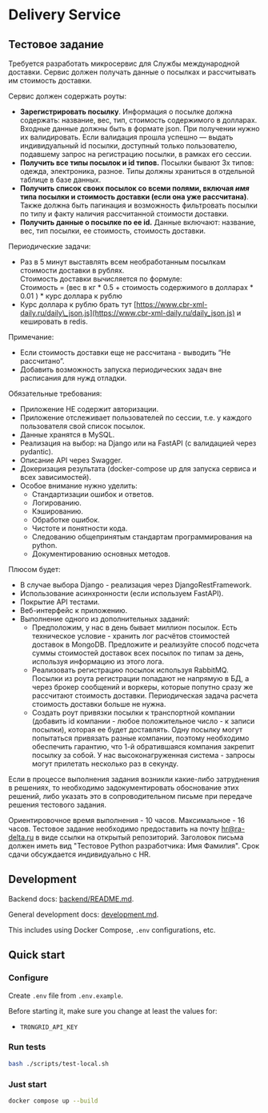 # Delivery Service

## Тестовое задание
Требуется разработать микросервис для Службы международной доставки. Сервис должен получать данные о посылках и рассчитывать им стоимость доставки.

Сервис должен содержать роуты:

* **Зарегистрировать посылку**. Информация о посылке должна содержать: название, вес, тип, стоимость содержимого в долларах.  Входные данные должны быть в формате json. При получении нужно их валидировать. Если валидация прошла успешно — выдать индивидуальный id посылки, доступный только пользователю, подавшему запрос на регистрацию посылки, в рамках его сессии.  
* **Получить все типы посылок и id типов.** Посылки бывают 3х типов: одежда, электроника, разное. Типы должны храниться в отдельной таблице в базе данных.  
* **Получить список своих посылок со всеми полями, включая *имя* типа посылки и стоимость доставки (если она уже рассчитана)**. 
Также должна быть пагинация и возможность фильтровать посылки по типу и факту наличия рассчитанной стоимости доставки.   
* **Получить данные о посылке по ее id.** Данные включают: название, вес, тип посылки, ее стоимость, стоимость доставки.

Периодические задачи:

* Раз в 5 минут выставлять всем необработанным посылкам стоимости доставки в рублях.  
  Стоимость доставки вычисляется по формуле:  
  	 Стоимость \= (вес в кг \* 0.5 \+ стоимость содержимого в долларах \* 0.01 ) \* курс доллара к рублю  
* Курс доллара к рублю брать тут [https://www.cbr-xml-daily.ru/daily\_json.js](https://www.cbr-xml-daily.ru/daily_json.js) и кешировать в redis.

Примечание: 

* Если стоимость доставки еще не рассчитана \- выводить “Не рассчитано”.  
* Добавить возможность запуска периодических задач вне расписания для нужд отладки.

Обязательные требования:

* Приложение НЕ содержит авторизации.  
* Приложение отслеживает пользователей по сессии, т.е. у каждого пользователя свой список посылок.  
* Данные хранятся в MySQL.  
* Реализация на выбор: на Django или на FastAPI (с валидацией через pydantic).  
* Описание API через Swagger.  
* Докеризация результата (docker-compose up для запуска сервиса и всех зависимостей).  
* Особое внимание нужно уделить:  
  * Стандартизации ошибок и ответов.  
  * Логированию.  
  * Кэшированию.  
  * Обработке ошибок.  
  * Чистоте и понятности кода.  
  * Следованию общепринятым стандартам программирования на python.  
  * Документированию основных методов.

Плюсом будет:

* В случае выбора Django \- реализация через DjangoRestFramework.   
* Использование асинхронности (если используем FastAPI).  
* Покрытие API тестами.  
* Веб-интерфейс к приложению.  
* Выполнение одного из дополнительных заданий:  
  * Предположим, у нас в день бывает миллион посылок. Есть техническое условие \- хранить лог расчётов стоимостей доставок в MongoDB. Предложите и реализуйте способ подсчета суммы стоимостей доставок всех посылок по типам за день, используя информацию из этого лога.  
  * Реализовать регистрацию посылок используя RabbitMQ. Посылки из роута регистрации попадают не напрямую в БД, а через брокер сообщений и воркеры, которые попутно сразу же рассчитают стоимость доставки. Периодическая задача расчета стоимость доставки больше не нужна.  
  * Создать роут привязки посылки к транспортной компании (добавить id компании \- любое положительное число \- к записи посылки), которая ее будет доставлять. Одну посылку могут попытаться привязать разные компании, поэтому необходимо обеспечить гарантию, что 1-й обратившаяся компания закрепит посылку за собой. У нас высоконагруженная система \- запросы могут прилетать несколько раз в секунду.

Если в процессе выполнения задания возникли какие-либо затруднения в решениях, то необходимо задокументировать обоснование этих решений, либо указать это в сопроводительном письме при передаче решения тестового задания.

Ориентировочное время выполнения \- 10 часов. Максимальное \- 16 часов. Тестовое задание необходимо предоставить на почту hr@ra-delta.ru в виде ссылки на открытый репозиторий. Заголовок письма должен иметь вид "Тестовое Python разработчика: Имя Фамилия". Срок сдачи обсуждается индивидуально с HR.


## Development

Backend docs: [backend/README.md](./backend/README.md).


General development docs: [development.md](./development.md).

This includes using Docker Compose, `.env` configurations, etc.

## Quick start

### Configure

Create `.env` file from  `.env.example`.

Before starting it, make sure you change at least the values for:

- `TRONGRID_API_KEY`

### Run tests
```bash
bash ./scripts/test-local.sh

```

### Just start

```bash
docker compose up --build

```
